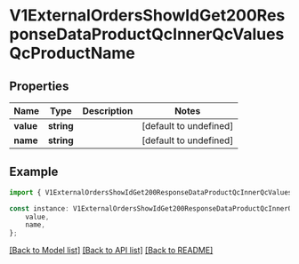 # V1ExternalOrdersShowIdGet200ResponseDataProductQcInnerQcValuesQcProductName


## Properties

Name | Type | Description | Notes
------------ | ------------- | ------------- | -------------
**value** | **string** |  | [default to undefined]
**name** | **string** |  | [default to undefined]

## Example

```typescript
import { V1ExternalOrdersShowIdGet200ResponseDataProductQcInnerQcValuesQcProductName } from './api';

const instance: V1ExternalOrdersShowIdGet200ResponseDataProductQcInnerQcValuesQcProductName = {
    value,
    name,
};
```

[[Back to Model list]](../README.md#documentation-for-models) [[Back to API list]](../README.md#documentation-for-api-endpoints) [[Back to README]](../README.md)
